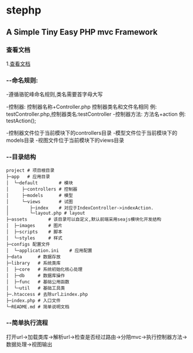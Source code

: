 stephp
======
A Simple Tiny Easy PHP mvc Framework
------------------------------------
### 查看文档
1.[查看文档](http://stephp.yanue.net)<br />

### --命名规则:

-遵循骆驼峰命名规则,类名需要首字母大写

-控制器: 控制器名称+Controller.php 控制器类名和文件名相同 例: testController.php,控制器类名:testController
-控制器方法: 方法名+action 例: testAction();

-控制器文件位于当前模块下的controllers目录
-模型文件位于当前模块下的models目录
-视图文件位于当前模块下的views目录

### --目录结构
    project # 项目根目录
    ├─app   # 应用目录
    │  └─default        # 模块
    │     ├─controllers # 控制器
    │     ├─models      # 模型
    │     └─views       # 试图
    │        ├─index    # 对应于IndexController->indexAction.
    │        └─layout.php # layout
    ├─assets        # 该目录可以自定义,默认前端采用seajs模块化开发结构
    │  ├─images     # 图片
    │  ├─scripts    # 脚本
    │  └─styles     # 样式
    ├─configs 配置文件
    │  └─application.ini    # 应用配置
    ├─data      # 数据存放
    ├─library   # 系统类库
    │  ├─core   # 系统初始化核心处理
    │  ├─db     # 数据库操作
    │  ├─func   # 基础公用函数
    │  └─util   # 基础工具类
    ├─.htaccess # 去除url上index.php
    ├─index.php # 入口文件
    └─README.md # 简单说明文档

### --简单执行流程
打开url->加载类库->解析url->检查是否经过路由->分陪mvc->执行控制器方法->数据处理->视图输出


